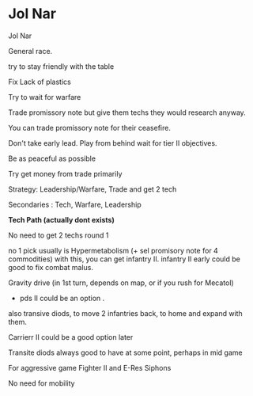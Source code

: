 # Jol Nar

Jol Nar

General race.

try to stay friendly with the table

Fix Lack of plastics 

Try to wait for warfare

Trade promissory note but give them techs they would research anyway.

You can trade promissory note for their ceasefire.

Don't take early lead. Play from behind wait for tier II objectives.

Be as peaceful as possible 

Try get money from trade primarily 

Strategy: Leadership/Warfare, Trade and get 2 tech

Secondaries : Tech, Warfare, Leadership 

**Tech Path (actually dont exists)**

No need to get 2 techs round 1

no 1 pick usually is Hypermetabolism (+ sel promisory note for 4 commodities) with this, you can get infantry II. infantry II early could be good to fix combat malus. 

Gravity drive (in 1st turn, depends on map, or if you rush for Mecatol)

- pds II could be an option . 

also transive diods, to move 2 infantries back, to home and expand with them.

Carrierr II could be a good option later

Transite diods always good to have at some point, perhaps in mid game

For aggressive game Fighter II and E-Res Siphons

No need for mobility
	
